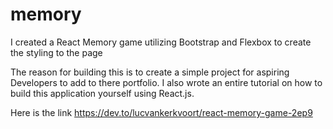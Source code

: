 # memory
I created a React Memory game utilizing Bootstrap and Flexbox to create the styling to the page

The reason for building this is to create a simple project for aspiring Developers to add to there portfolio. 
I also wrote an entire tutorial on how to build this application yourself using React.js.

Here is the link https://dev.to/lucvankerkvoort/react-memory-game-2ep9
